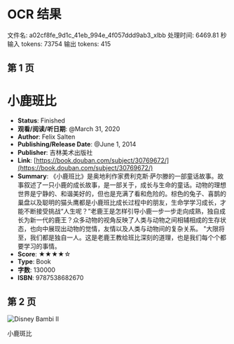 # OCR 结果

文件名: a02cf8fe_9d1c_41eb_994e_4f057ddd9ab3_xlbb
处理时间: 6469.81 秒
输入 tokens: 73754
输出 tokens: 415

## 第 1 页

# 小鹿班比

- **Status**: Finished
- **观看/阅读/听日期**: @March 31, 2020
- **Author**: Felix Salten
- **Publishing/Release Date**: @June 1, 2014
- **Publisher**: 吉林美术出版社
- **Link**: [https://book.douban.com/subject/30769672/](https://book.douban.com/subject/30769672/)
- **Summary**: 
《小鹿班比》是奥地利作家费利克斯·萨尔滕的一部童话故事。故事叙述了一只小鹿的成长故事，是一部关于，成长与生命的童话。动物的理想世界是宁静的、和谐美好的，但也是充满了看和危险的。棕色的兔子、喜鹊的巢盘以及聪明的猫头鹰都是小鹿班比成长过程中的朋友，生命学学习成长，才能不断接受挑战“人生呢？”老鹿王是怎样引导小鹿一步一步走向成熟，独自成长为新一代的鹿王？众多动物的视角反映了人类与动物之间相辅相成的生存状态，也向中展现出动物的觉情，友情以及人类与动物间的复杂关系。 "大限将至，我们都是独自一人。这是老鹿王教给班比深刻的道理，也是我们每个个都要学习的事情。
- **Score**: ★★★★☆
- **Type**: Book
- **字数**: 130000
- **ISBN**: 9787538682670

## 第 2 页

![Disney Bambi II](https://upload.wikimedia.org/wikipedia/en/3/35/Bambi_II_poster.jpg)

小鹿斑比


